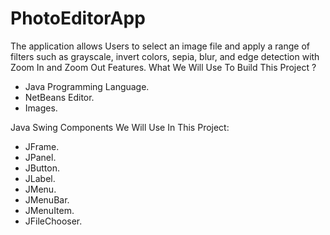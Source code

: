 # PhotoEditorApp
The application allows Users to select an image file and apply a range of filters such as grayscale, invert colors, sepia, blur, and edge detection with Zoom In and Zoom Out Features.
What We Will Use To Build This Project ? 
- Java Programming Language.
- NetBeans Editor.
- Images.

Java Swing Components We Will Use In This Project:
- JFrame.
- JPanel.
- JButton.
- JLabel.
- JMenu.
- JMenuBar.
- JMenuItem.
- JFileChooser.
